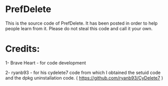 PrefDelete
==========
This is the source code of PrefDelete. It has been posted in order to help people learn from it. Please do not steal this code and call it your own.

Credits:
==========
1- Brave Heart - for code development

2- ryanb93 - for his cydelete7 code from which I obtained the setuid code and the dpkg uninstallation code. ( https://github.com/ryanb93/CyDelete7 )
